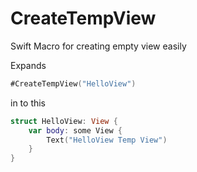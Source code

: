 # CreateTempView

Swift Macro for creating empty view easily

Expands
```.swift
#CreateTempView("HelloView")
```
in to this
```.swift
struct HelloView: View {
    var body: some View {
        Text("HelloView Temp View")
    }
}
```

